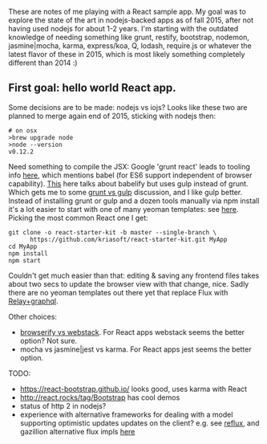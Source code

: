These are notes of me playing with a React sample app. My goal was to 
explore the state of the art in nodejs-backed apps as of fall 2015, after
not having used nodejs for about 1-2 years. I'm starting with the outdated 
knowledge of needing something like grunt, restify, bootstrap, 
nodemon, jasmine|mocha, karma, express/koa, Q, lodash, require.js 
or whatever the latest flavor of these in 2015, which is most likely something 
completely different than 2014 :)

First goal: hello world React app.
---

Some decisions are to be made: nodejs vs iojs? Looks like these two are
planned to merge again end of 2015, sticking with nodejs then:

```
# on osx
>brew upgrade node
>node --version
v0.12.2
```

Need something to compile the JSX: Google 'grunt react' leads to tooling info 
[here](http://facebook.github.io/react/docs/tooling-integration.html),
which mentions babel (for ES6 support independent of browser capability). 
[This](http://egorsmirnov.me/2015/05/25/browserify-babelify-and-es6.html)
here talks about babelify but uses gulp instead of grunt. Which gets me to some
[grunt vs gulp](https://medium.com/@preslavrachev/gulp-vs-grunt-why-one-why-the-other-f5d3b398edc4)
discussion, and I like gulp better. Instead of installing grunt or 
gulp and a dozen tools manually via npm install it's a lot easier to
start with one of many yeoman templates: see 
[here](http://yeoman.io/generators/). Picking the most common React one
I get:

```
git clone -o react-starter-kit -b master --single-branch \
      https://github.com/kriasoft/react-starter-kit.git MyApp
cd MyApp
npm install
npm start  
```

Couldn't get much easier than that: editing & saving any frontend files takes 
about two secs to update the browser view with that change, nice. Sadly
there are no yeoman templates out there yet that replace Flux with 
[Relay+graphql](https://facebook.github.io/react/blog/2015/02/20/introducing-relay-and-graphql.html).

Other choices: 

* [browserify vs webstack](http://blog.namangoel.com/browserify-vs-webpack-js-drama). For React apps webstack seems the better option? Not sure.
* mocha vs jasmine|jest vs karma. For React apps jest seems the better option. 

TODO:

* https://react-bootstrap.github.io/ looks good, uses karma with React
* http://react.rocks/tag/Bootstrap has cool demos
* status of http 2 in nodejs?
* experience with alternative frameworks for dealing with a model 
  supporting optimistic updates updates on the client? e.g. see 
  [reflux](http://oli.me.uk/2014/12/06/my-thoughts-on-react-flux-and-reflux/),
  and gazillion alternative flux impls 
  [here](http://reactjsnews.com/the-state-of-flux/)

